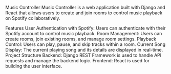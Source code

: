 Music Controller
Music Controller is a web application built with Django and React that allows users to create and join rooms to control music playback on Spotify collaboratively.

Features
User Authentication with Spotify: Users can authenticate with their Spotify account to control music playback.
Room Management: Users can create rooms, join existing rooms, and manage room settings.
Playback Control: Users can play, pause, and skip tracks within a room.
Current Song Display: The current playing song and its details are displayed in real-time.
Project Structure
Backend: Django REST Framework is used to handle API requests and manage the backend logic.
Frontend: React is used for building the user interface.
